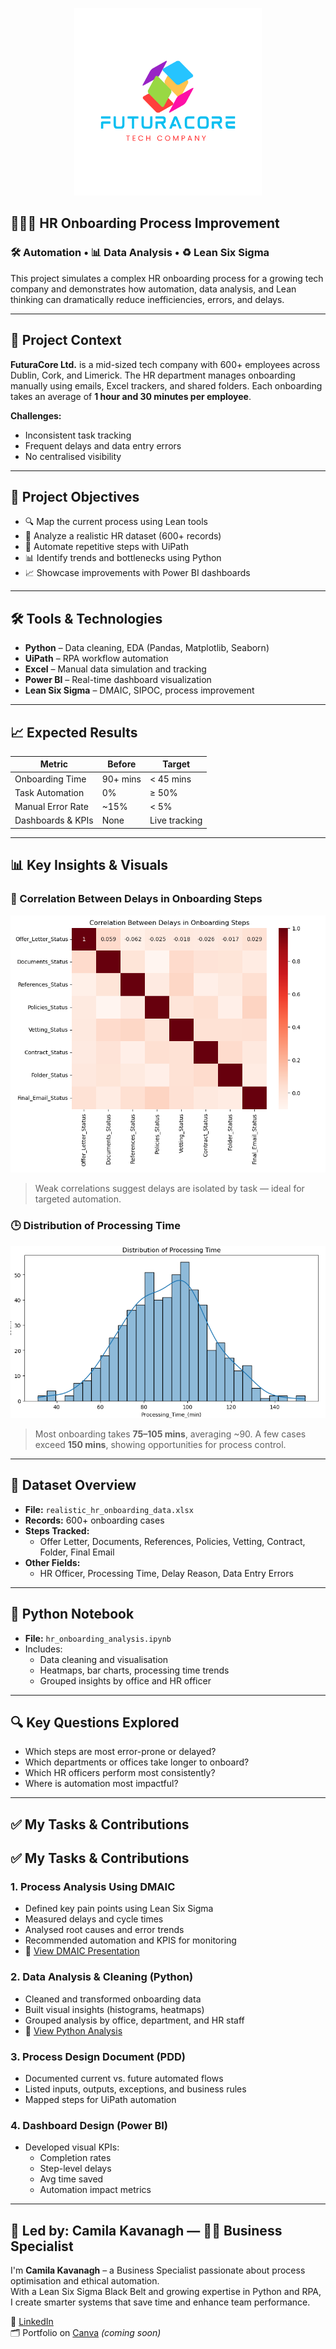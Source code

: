 <p align="center">
  <img src="futuracore_logo.png" alt="FuturaCore Logo" width="300"/>
</p>

## 👩🏾‍💼 HR Onboarding Process Improvement  
 
### 🛠 Automation • 📊 Data Analysis • ♻️ Lean Six Sigma

This project simulates a complex HR onboarding process for a growing tech company and demonstrates how automation, data analysis, and Lean thinking can dramatically reduce inefficiencies, errors, and delays.

---

## 🏢 Project Context

**FuturaCore Ltd.** is a mid-sized tech company with 600+ employees across Dublin, Cork, and Limerick. The HR department manages onboarding manually using emails, Excel trackers, and shared folders. Each onboarding takes an average of **1 hour and 30 minutes per employee**.

**Challenges:**
- Inconsistent task tracking  
- Frequent delays and data entry errors  
- No centralised visibility

---

## 🎯 Project Objectives

- 🔍 Map the current process using Lean tools  
- 🧠 Analyze a realistic HR dataset (600+ records)  
- 🤖 Automate repetitive steps with UiPath  
- 📊 Identify trends and bottlenecks using Python  
- 📈 Showcase improvements with Power BI dashboards

---

## 🛠 Tools & Technologies

- **Python** – Data cleaning, EDA (Pandas, Matplotlib, Seaborn)  
- **UiPath** – RPA workflow automation  
- **Excel** – Manual data simulation and tracking  
- **Power BI** – Real-time dashboard visualization  
- **Lean Six Sigma** – DMAIC, SIPOC, process improvement

---

## 📈 Expected Results

| Metric               | Before       | Target       |
|----------------------|--------------|--------------|
| Onboarding Time      | 90+ mins     | < 45 mins    |
| Task Automation      | 0%           | ≥ 50%        |
| Manual Error Rate    | ~15%         | < 5%         |
| Dashboards & KPIs    | None         | Live tracking |

---

## 📊 Key Insights & Visuals

### 🔗 Correlation Between Delays in Onboarding Steps  
![Correlation Heatmap](./Correlation%20Between%20Delays%20in%20Onboarding%20Steps.png)  
> Weak correlations suggest delays are isolated by task — ideal for targeted automation.

### 🕒 Distribution of Processing Time  
![Processing Time Histogram](./Distribution%20of%20Processing%20Time.png)  
> Most onboarding takes **75–105 mins**, averaging ~90. A few cases exceed **150 mins**, showing opportunities for process control.

---

## 📂 Dataset Overview

- **File:** `realistic_hr_onboarding_data.xlsx`  
- **Records:** 600+ onboarding cases  
- **Steps Tracked:**
  - Offer Letter, Documents, References, Policies, Vetting, Contract, Folder, Final Email  
- **Other Fields:**
  - HR Officer, Processing Time, Delay Reason, Data Entry Errors

---

## 📓 Python Notebook

- **File:** `hr_onboarding_analysis.ipynb`  
- Includes:
  - Data cleaning and visualisation  
  - Heatmaps, bar charts, processing time trends  
  - Grouped insights by office and HR officer  

---

## 🔍 Key Questions Explored

- Which steps are most error-prone or delayed?  
- Which departments or offices take longer to onboard?  
- Which HR officers perform most consistently?  
- Where is automation most impactful?

---

## ✅ My Tasks & Contributions

## ✅ My Tasks & Contributions

### 1. Process Analysis Using DMAIC  
- Defined key pain points using Lean Six Sigma  
- Measured delays and cycle times  
- Analysed root causes and error trends  
- Recommended automation and KPIS for monitoring  
- 📄 [View DMAIC Presentation](https://github.com/YOURUSERNAME/YOURREPO/blob/main/HR%20Onboarding%20Process%20Improvement%20%20%20Presentation%20DMAIC.odp)

### 2. Data Analysis & Cleaning (Python)  
- Cleaned and transformed onboarding data  
- Built visual insights (histograms, heatmaps)  
- Grouped analysis by office, department, and HR staff  
- 📄 [View Python Analysis](https://github.com/YOURUSERNAME/YOURREPO/blob/main/Python%20Jupyter.html)


### 3. Process Design Document (PDD)  
- Documented current vs. future automated flows  
- Listed inputs, outputs, exceptions, and business rules  
- Mapped steps for UiPath automation

### 4. Dashboard Design (Power BI)  
- Developed visual KPIs:  
  - Completion rates  
  - Step-level delays  
  - Avg time saved  
  - Automation impact metrics

---

## 💼 Led by: Camila Kavanagh — 👩🏾 Business Specialist


I'm **Camila Kavanagh** – a Business Specialist passionate about process optimisation and ethical automation.  
With a Lean Six Sigma Black Belt and growing expertise in Python and RPA, I create smarter systems that save time and enhance team performance.

🔗 [LinkedIn](https://www.linkedin.com/in/camila-d-b907a5105/)   
🗂 Portfolio on [Canva](#) *(coming soon)*  


